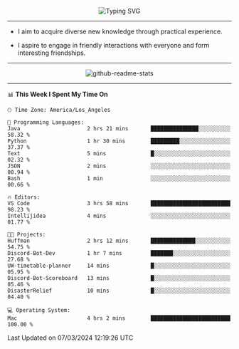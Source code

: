 <p align="center">
  <img src="https://readme-typing-svg.demolab.com?font=Fira+Code&weight=500&size=32&duration=2500&pause=1600&center=true&vCenter=true&random=false&width=1024&height=64&lines=Hi+there+%F0%9F%91%8B;I'm+delighted+you+could+make+it+here+%F0%9F%8E%89;I'm+Harry%2C+a+college+student+still+finding+my+way" alt="Typing SVG" />
</p>


---


- I aim to acquire diverse new knowledge through practical experience.

- I aspire to engage in friendly interactions with everyone and form interesting friendships.


---


<p align="center">
  <img src="https://github-readme-stats.vercel.app/api?username=Harry-Jing&show_icons=true" alt="github-readme-stats"/>
</p>


---

<!--START_SECTION:waka-->
📊 **This Week I Spent My Time On** 

```text
🕑︎ Time Zone: America/Los_Angeles

💬 Programming Languages: 
Java                     2 hrs 21 mins       ███████████████░░░░░░░░░░   58.32 % 
Python                   1 hr 30 mins        █████████░░░░░░░░░░░░░░░░   37.37 % 
Text                     5 mins              █░░░░░░░░░░░░░░░░░░░░░░░░   02.32 % 
JSON                     2 mins              ░░░░░░░░░░░░░░░░░░░░░░░░░   00.94 % 
Bash                     1 min               ░░░░░░░░░░░░░░░░░░░░░░░░░   00.66 % 

🔥 Editors: 
VS Code                  3 hrs 58 mins       █████████████████████████   98.23 % 
Intellijidea             4 mins              ░░░░░░░░░░░░░░░░░░░░░░░░░   01.77 % 

🐱‍💻 Projects: 
Huffman                  2 hrs 12 mins       ██████████████░░░░░░░░░░░   54.75 % 
Discord-Bot-Dev          1 hr 7 mins         ███████░░░░░░░░░░░░░░░░░░   27.68 % 
UW-timetable-planner     14 mins             █░░░░░░░░░░░░░░░░░░░░░░░░   05.95 % 
Discord-Bot-Scoreboard   13 mins             █░░░░░░░░░░░░░░░░░░░░░░░░   05.46 % 
DisasterRelief           10 mins             █░░░░░░░░░░░░░░░░░░░░░░░░   04.40 % 

💻 Operating System: 
Mac                      4 hrs 2 mins        █████████████████████████   100.00 % 
```


 Last Updated on 07/03/2024 12:19:26 UTC
<!--END_SECTION:waka-->

